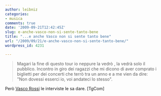 ```yaml
---
author: leibniz
categories:
- musica
comments: true
date: '2009-09-21T12:42:45Z'
slug: e-anche-vasco-non-si-sente-tanto-bene
title: "...e anche Vasco non si sente tanto bene"
url: "/2009/09/21/e-anche-vasco-non-si-sente-tanto-bene/"
wordpress_id: 4231

---
```

> Magari la fine di questo tour io neppure la vedrò , la vedrà solo il pubblico. Incontro in giro dei ragazzi che mi dicono di aver comprato i biglietti per dei concerti che terrò tra un anno e a me vien da dire: "Non dovessi esserci io, voi andateci lo stesso".


Però [Vasco Rossi](https://www.tgcom.mediaset.it/spettacolo/articoli/articolo460819.shtml?refresh_cens&fontsize=medium) le interviste le sa dare. [TgCom]
